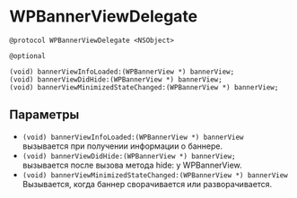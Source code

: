 WPBannerViewDelegate
====================

    @protocol WPBannerViewDelegate <NSObject>

    @optional

    (void) bannerViewInfoLoaded:(WPBannerView *) bannerView;
    (void) bannerViewDidHide:(WPBannerView *) bannerView;
    (void) bannerViewMinimizedStateChanged:(WPBannerView *) bannerView;

Параметры
---------
* `(void) bannerViewInfoLoaded:(WPBannerView *) bannerView`  
  вызывается при получении информации о баннере.
* `(void) bannerViewDidHide:(WPBannerView *) bannerView;`  
  вызывается после вызова метода hide: у WPBannerView.
* `(void) bannerViewMinimizedStateChanged:(WPBannerView *) bannerView`  
  Вызывается, когда баннер сворачивается или разворачивается.